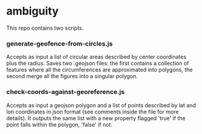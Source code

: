 # ambiguity

This repo contains two scripts.

### generate-geofence-from-circles.js
Accepts as input a list of circular areas described by center coordinates plus the radius.
Saves two .geojson files: the first contains a collection of features where all the circumferences are approximated into polygons, the second merge all the figures into a singular polygon.

### check-coords-against-georeference.js
Accepts as input a geojson polygon and a list of points described by lat and lon coordinates in json format (see comments inside the file for more details). It outputs the same list with a new property flagged 'true' if the point falls within the polygon, 'false' if not.